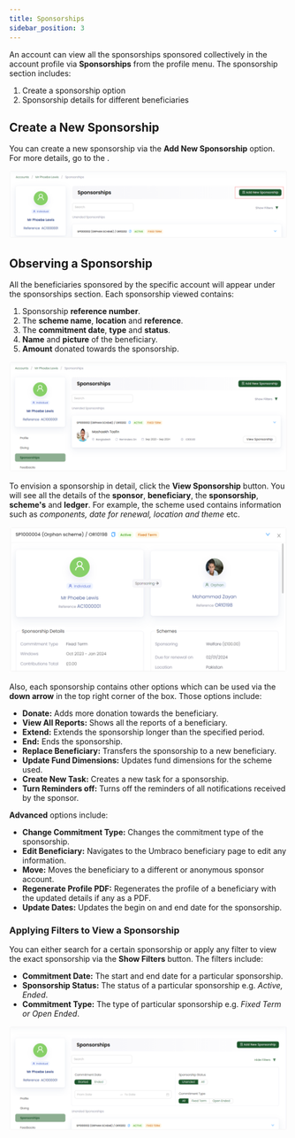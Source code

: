 ```yaml
---
title: Sponsorships
sidebar_position: 3
---
```


An account can view all the sponsorships sponsored collectively in the account profile via **Sponsorships** from the profile menu. The sponsorship section includes:

1. Create a sponsorship option
2. Sponsorship details for different beneficiaries

## Create a New Sponsorship

You can create a new sponsorship via the **Add New Sponsorship** option. For more details, go to the <K2Link route="docs/engage/sponsorships/creating-sponsorships/" text="Create Sponsorship Documentation" isInternal/>.

![Create Sponsorship](./create-sponsorship-button.png)

## Observing a Sponsorship

All the beneficiaries sponsored by the specific account will appear under the sponsorships section. Each sponsorship viewed contains:

1. Sponsorship **reference number**.
2. The **scheme name**, **location** and **reference**.
3. The **commitment date**, **type** and **status**.
4. **Name** and **picture** of the beneficiary.
5. **Amount** donated towards the sponsorship.

![Sponsorship View](./sponsorship-view.png)

To envision a sponsorship in detail, click the **View Sponsorship** button. You will see all the details of the **sponsor**, **beneficiary**, the **sponsorship**, **scheme's** and **ledger**. For example, the scheme used contains information such as *components, date for renewal, location and theme* etc.

![Sponsorship Detail](./sponsorship-detail.png)

Also, each sponsorship contains other options which can be used via the **down arrow** in the top right corner of the box. Those options include:

- **Donate:** Adds more donation towards the beneficiary. 
- **View All Reports:** Shows all the reports of a beneficiary.
- **Extend:** Extends the sponsorship longer than the specified period.
- **End:** Ends the sponsorship.
- **Replace Beneficiary:** Transfers the sponsorship to a new beneficiary.
- **Update Fund Dimensions:** Updates fund dimensions for the scheme used.
- **Create New Task:** Creates a new task for a sponsorship.
- **Turn Reminders off:** Turns off the reminders of all notifications received by the sponsor.

**Advanced** options include:

- **Change Commitment Type:** Changes the commitment type of the sponsorship.
- **Edit Beneficiary:** Navigates to the Umbraco beneficiary page to edit any information.
- **Move:** Moves the beneficiary to a different or anonymous sponsor account.
- **Regenerate Profile PDF:** Regenerates the profile of a beneficiary with the updated details if any as a PDF.
- **Update Dates:** Updates the begin on and end date for the sponsorship.

### Applying Filters to View a Sponsorship

You can either search for a certain sponsorship or apply any filter to view the exact sponsorship via the **Show Filters** button. The filters include:

- **Commitment Date:** The start and end date for a particular sponsorship.
- **Sponsorship Status:** The status of a particular sponsorship e.g. *Active, Ended*.
- **Commitment Type:** The type of particular sponsorship e.g. *Fixed Term or Open Ended*.

![Filters Option](./filters-option.png)
